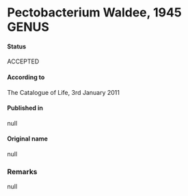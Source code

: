 # Pectobacterium Waldee, 1945 GENUS

#### Status
ACCEPTED

#### According to
The Catalogue of Life, 3rd January 2011

#### Published in
null

#### Original name
null

### Remarks
null